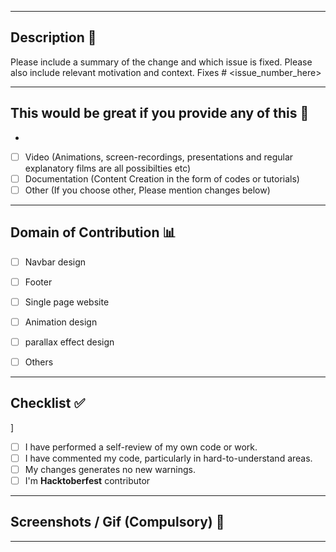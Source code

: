 <hr>

## Description 📜

Please include a summary of the change and which issue is fixed. Please also include relevant motivation and context. 
Fixes # <issue_number_here> 

<hr>

## This would be great if you provide any of this   📝

<!----Please delete options that are not relevant.And in order to tick the check box just but x inside them for example [x] like this----->

- 
- [ ] Video (Animations, screen-recordings, presentations and regular explanatory films are all possibilties etc)
- [ ] Documentation (Content Creation in the form of codes or tutorials)
- [ ] Other (If you choose other, Please mention changes below) 

<hr>

## Domain of Contribution 📊

<!----Please delete options that are not relevant.And in order to tick the check box just but x inside them for example [x] like this----->

- [ ] Navbar design
- [ ] Footer
- [ ] Single page website
- [ ] Animation design
- [ ] parallax effect design 
- [ ] Others


<hr>

## Checklist ✅



<!-- - [ ] I follow [Contributing Guidelines](Coders-Evoke-Community/Amazing-Frontend_Templates/blob/main/.github/CONTRIBUTING.md) & [Code of conduct](Coders-Evoke-Community/Amazing-Frontend_Templates/blob/main/.github/CODE_OF_CONDUCT.md) of this project. -->]
- [ ] I have performed a self-review of my own code or work.
- [ ] I have commented my code, particularly in hard-to-understand areas.
- [ ] My changes generates no new warnings.
- [ ] I'm **Hacktoberfest** contributor

<hr>

<!----Please delete options that are not relevant.And in order to tick the check box just but x inside them for example [x] like this----->

## Screenshots / Gif (Compulsory) 📸

<hr>
